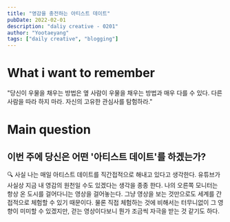 ```yaml
---
title: "영감을 충전하는 아티스트 데이트"
pubDate: 2022-02-01
description: "daliy creative - 0201"
author: "Yootaeyang"
tags: ["daily creative", "blogging"]
---
```


# What i want to remember

"당신이 우물을 채우는 방법은 옆 사람이 우물을 채우는 방법과 매우 다를 수 있다. 다른 사람을 따라 하지 마라. 자신의 고유한 관심사를 탐험하라."

# Main question

## 이번 주에 당신은 어떤 '아티스트 데이트'를 하겠는가?

🔍 사실 나는 매일 아티스트 데이트를 직간접적으로 해내고 있다고 생각한다. 유튜브가 사실상 지금 내 영감의 원천일 수도 있겠다는 생각을 종종 한다. 나의 오른쪽 모니터는 항상 온 도시를 걸어다니는 영상을 걸어놓는다. 그냥 영상을 보는 것만으로도 세계를 간접적으로 체험할 수 있기 때문이다. 물론 직접 체험하는 것에 비해서는 터무니없이 그 영향이 미미할 수 있겠지만, 걷는 영상이다보니 뭔가 조금씩 자극을 받는 것 같기도 하다.
